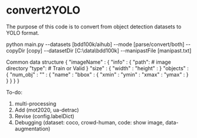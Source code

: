 # convert2YOLO
The purpose of this code is to convert from object detection datasets to YOLO format.

python main.py --datasets [bdd100k/aihub] --mode [parse/convert/both] --copyDir [copy] --datasetDir [C:\\data\\bdd100k] --manipastFile [manipast.txt]

Common data structure
{
    "imageName" :
                {
                    "info" :
                                {
                                    "path": <string> # image directory
                                    "type": <string> # Train or Valid
                                }
                    "size" :
                                {
                                    "width" : <float>
                                    "height" : <float>
                                }
                    "objects" :
                                {
                                    "num_obj" : <int>
                                    "<index>" :
                                                {
                                                    "name" : <string>
                                                    "bbox" :
                                                                {
                                                                    "xmin" : <float>
                                                                    "ymin" : <float>
                                                                    "xmax" : <float>
                                                                    "ymax" : <float>
                                                                }
                                                }
                                }
                }
}
  
To-do:
  1. multi-processing
  2. Add (mot2020, ua-detrac)
  3. Revise (config.labelDict)
  4. Debugging (dataset: coco, crowd-human, code: show image, data-augmentation)
  
  
